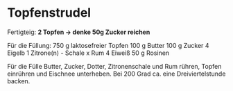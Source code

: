 # Topfenstrudel


Fertigteig:
**2 Topfen -> denke 50g Zucker reichen**


Für die Füllung:
750 g   laktosefreier Topfen
100 g   Butter
100 g   Zucker
4       Eigelb
1         Zitrone(n) - Schale
x         Rum
4       Eiweiß
50 g      Rosinen


Für die Fülle Butter, Zucker, Dotter, Zitronenschale und Rum rühren,
Topfen einrühren und Eischnee unterheben. Bei 200 Grad ca. eine
Dreiviertelstunde backen.
